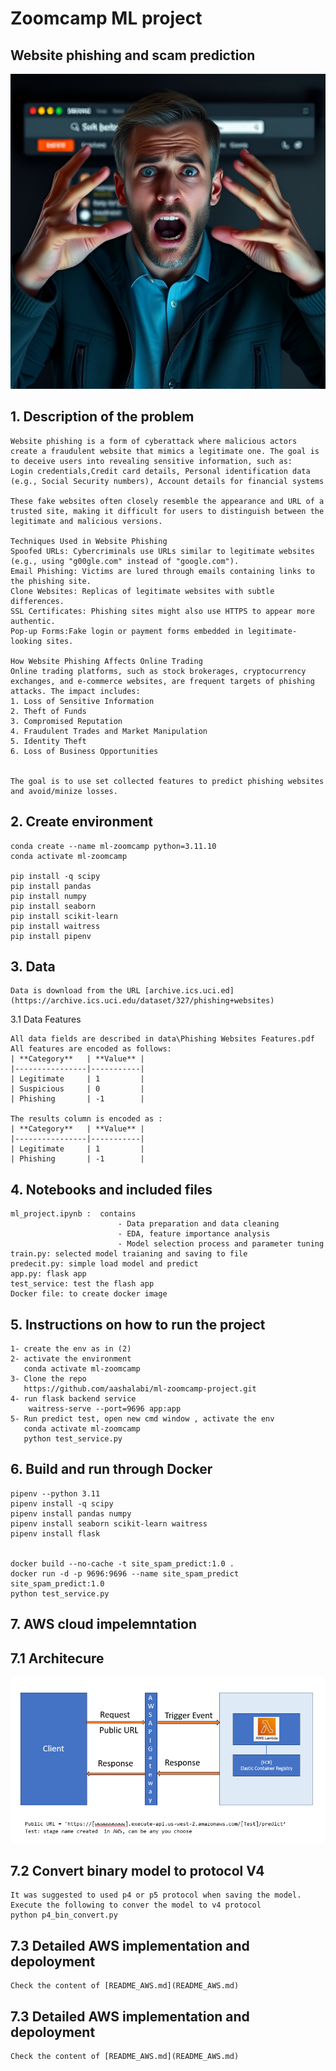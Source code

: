 # Zoomcamp ML project

## Website phishing and scam prediction

![website_phishing.png](README_files/website_phishing.png)

## 1. Description of the problem
```
Website phishing is a form of cyberattack where malicious actors create a fraudulent website that mimics a legitimate one. The goal is to deceive users into revealing sensitive information, such as:
Login credentials,Credit card details, Personal identification data (e.g., Social Security numbers), Account details for financial systems

These fake websites often closely resemble the appearance and URL of a trusted site, making it difficult for users to distinguish between the legitimate and malicious versions.

Techniques Used in Website Phishing
Spoofed URLs: Cybercriminals use URLs similar to legitimate websites (e.g., using "g00gle.com" instead of "google.com").
Email Phishing: Victims are lured through emails containing links to the phishing site.
Clone Websites: Replicas of legitimate websites with subtle differences.
SSL Certificates: Phishing sites might also use HTTPS to appear more authentic.
Pop-up Forms:Fake login or payment forms embedded in legitimate-looking sites.

How Website Phishing Affects Online Trading
Online trading platforms, such as stock brokerages, cryptocurrency exchanges, and e-commerce websites, are frequent targets of phishing attacks. The impact includes:
1. Loss of Sensitive Information
2. Theft of Funds
3. Compromised Reputation
4. Fraudulent Trades and Market Manipulation
5. Identity Theft
6. Loss of Business Opportunities


The goal is to use set collected features to predict phishing websites and avoid/minize losses.
```

## 2. Create environment
```
conda create --name ml-zoomcamp python=3.11.10
conda activate ml-zoomcamp

pip install -q scipy
pip install pandas
pip install numpy
pip install seaborn
pip install scikit-learn
pip install waitress
pip install pipenv
```


## 3. Data
```
Data is download from the URL [archive.ics.uci.ed](https://archive.ics.uci.edu/dataset/327/phishing+websites)
```

3.1 Data Features
```
All data fields are described in data\Phishing Websites Features.pdf
All features are encoded as follows:
| **Category**   | **Value** |
|----------------|-----------|
| Legitimate     | 1         |
| Suspicious     | 0         |
| Phishing       | -1        |

The results column is encoded as :
| **Category**   | **Value** |
|----------------|-----------|
| Legitimate     | 1         |
| Phishing       | -1        |

```

## 4. Notebooks and included files
```
ml_project.ipynb :  contains 
                        - Data preparation and data cleaning
                        - EDA, feature importance analysis
                        - Model selection process and parameter tuning
train.py: selected model traianing and saving to file
predecit.py: simple load model and predict
app.py: flask app
test_service: test the flash app
Docker file: to create docker image
```

## 5. Instructions on how to run the project
```
1- create the env as in (2)
2- activate the environment
   conda activate ml-zoomcamp
3- Clone the repo
   https://github.com/aashalabi/ml-zoomcamp-project.git
4- run flask backend service
    waitress-serve --port=9696 app:app
5- Run predict test, open new cmd window , activate the env
   conda activate ml-zoomcamp
   python test_service.py
```

## 6. Build and run through Docker

    pipenv --python 3.11
    pipenv install -q scipy
    pipenv install pandas numpy
    pipenv install seaborn scikit-learn waitress 
    pipenv install flask
    
    
    docker build --no-cache -t site_spam_predict:1.0 .
    docker run -d -p 9696:9696 --name site_spam_predict site_spam_predict:1.0
    python test_service.py


## 7. AWS cloud impelemntation

## 7.1 Architecure
![image-2.png](README_files/image-2.png)

## 7.2 Convert binary model to protocol V4

    It was suggested to used p4 or p5 protocol when saving the model.
    Execute the following to conver the model to v4 protocol
    python p4_bin_convert.py


###

## 7.3 Detailed AWS implementation and depoloyment


    Check the content of [README_AWS.md](README_AWS.md)


## 7.3 Detailed AWS implementation and depoloyment


    Check the content of [README_AWS.md](README_AWS.md)

```python

```
